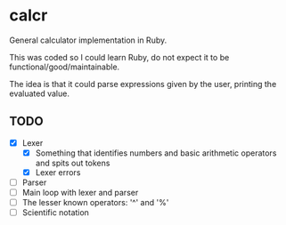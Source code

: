 # calcr
General calculator implementation in Ruby.

This was coded so I could learn Ruby, do not expect it to be functional/good/maintainable.

The idea is that it could parse expressions given by the user, printing the evaluated value.

## TODO

- [x] Lexer
  - [x] Something that identifies numbers and basic arithmetic operators and spits out tokens
  - [x] Lexer errors
- [ ] Parser
- [ ] Main loop with lexer and parser
- [ ] The lesser known operators: '^' and '%'
- [ ] Scientific notation
